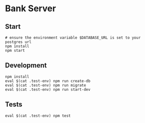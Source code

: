 # Bank Server

## Start
```
# ensure the environment variable $DATABASE_URL is set to your postgres url
npm install
npm start
```

## Development
```
npm install
eval $(cat .test-env) npm run create-db
eval $(cat .test-env) npm run migrate
eval $(cat .test-env) npm run start-dev
```

## Tests
```
eval $(cat .test-env) npm test
```

